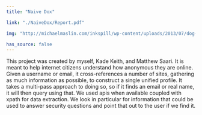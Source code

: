 ```yaml
---
title: "Naive Dox"

link: "./NaiveDox/Report.pdf"

img: "http://michaelmaslin.com/inkspill/wp-content/uploads/2013/07/dog-on-the-internet-by-peter-steiner.jpg"

has_source: false
---
```


This project was created by myself, Kade Keith, and Matthew Saari. It is meant to help internet citizens understand how anonymous they are online. Given a username or email, it cross-references a number of sites, gathering as much information as possible, to construct a single unified profile. It takes a multi-pass approach to doing so, so if it finds an email or real name, it will then query using that. We used apis when available coupled with xpath for data extraction. We look in particular for information that could be used to answer security questions and point that out to the user if we find it. 
